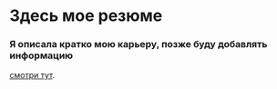 # Здесь мое резюме

### Я описала кратко мою карьеру, позже буду добавлять информацию 

[смотри тут](https://paulinepk18.github.io/resume/).
